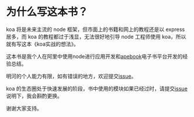 # 为什么写这本书？

koa 将是未来主流的 node 框架，但市面上的书籍和网上的教程还是以 express 居多，而 koa 的教程都过于浅显，无法很好地引导 node 工程师使用 koa，所以就有写这本《koa实战的想法》。

这本书是我个人在阿里中使用node进行应用开发和[apebook](http://apebook.org)电子书平台开发的经验总结。

明河的个人能力有限，如有错误的地方，欢迎提交[issue](https://github.com/minghe/koa-book/issues)。

koa 的生态圈处于快速发展的阶段，书中使用的模块如果已经过时，请提交[issue](https://github.com/minghe/koa-book/issues)说明下，我会斟酌更换。

谢谢大家支持。
